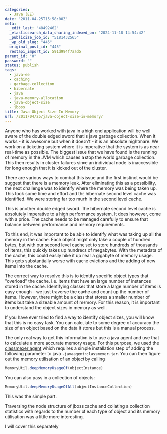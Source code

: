 ```yaml
---
categories:
  - Java (EE)
date: "2011-04-25T15:58:00Z"
meta:
  _edit_last: "48492462"
  _elasticsearch_data_sharing_indexed_on: "2024-11-18 14:54:42"
  _publicize_job_id: "5181432565"
  _wp_old_slug: "445"
  original_post_id: "445"
  restapi_import_id: 591d994f7aad5
parent_id: "0"
password: ""
status: publish
tags:
  - java-ee
  - caching
  - garbage-collection
  - hibernate
  - java
  - java-memory-allocation
  - java-object-size
  - jboss
title: Java Object Size In Memory
url: /2011/04/25/java-object-size-in-memory/
---
```


Anyone who has worked with java in a high end application will be well aware of
the double edged sword that is java garbage collection. When it works - it is
awesome but when it doesn't - it is an absolute nightmare. We work on a
ticketing system where it is imperative that the system is as near real-time as
possible. The biggest issue that we have found is the running of memory in the
JVM which causes a stop the world garbage collection. This then results in
cluster failures since an individual node is inaccessible for long enough that
it is kicked out of the cluster.

There are various ways to combat this issue and the first instinct would be
suggest that there is a memory leak. After eliminating this as a possibility,
the next challenge was to identify where the memory was being taken up. This
took some time and effort and the hibernate second level cache was identified.
We were storing far too much in the second level cache.

This is another double edged sword. The hibernate second level cache is
absolutely imperative to a high performance system. It does however, come with a
price. The cache needs to be managed carefully to ensure that balance between
performance and memory requirements.

<!--more-->

To this end, it was important to be able to identify what was taking up all the
memory in the cache. Each object might only take a couple of hundred bytes, but
with our second level cache set to store hundreds of thousands of items, this
quickly takes up hundreds of megabytes. With the metadata of the cache, this
could easily hike it up near a gigabyte of memory usage. This gets substantially
worse with cache evictions and the adding of new items into the cache.

The correct way to resolve this is to identify specific object types that
"overload" the cache. i.e. items that have an large number of instances stored
in the cache. Identifying classes that store a large number of items is easy
enough - we just traverse the cache and count up the number of items. However,
there might be a class that stores a smaller number of items but take a sizeable
amount of memory. For this reason, it is important to understand the object
sizes in memory as well.

If you have ever tried to find a way to identify object sizes, you will know
that this is no easy task. You can calculate to some degree of accuracy the size
of an object based on the data it stores but this is a manual process.

The only real way to get this information is to use a java agent and use that to
calculate a more accurate memory usage. For this purpose, we used the
[classmexer agent](http://www.javamex.com/classmexer/ "ClassMexer Java Profiling Agent")
which requires a simple installation step of adding the following parameter to
java `-javaagent:classmexer.jar`. You can then figure out the memory utilisation
of an object by calling

```java
MemoryUtil.deepMemoryUsageOf(objectInstance)
```

You can also pass in a collection of objects:

```java
MemoryUtil.deepMemoryUsageOfAll(objectInstanceCollection)
```

This was the simple part.

Traversing the node structure of jboss cache and collating a collection
statistics with regards to the number of each type of object and its memory
utilisation was a little more interesting.

I will cover this separately
